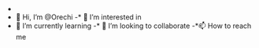 - 
- 👋 Hi, I’m @Orechi
-* 👀 I’m interested in 
- 🌱 I’m currently learning 
-* 💞️ I’m looking to collaborate
-*📫 How to reach me
<!---


░░░░▓
░░░▓▓
░░█▓▓█
░██▓▓██
░░██▓▓██
░░░██▓▓██
░░░░██▓▓██
░░░░░██▓▓██
░░░░██▓▓██
░░░██▓▓██
░░██▓▓██
░██▓▓██
░░██▓▓██
░░░██▓▓██
░░░░██▓▓██
░░░░░██▓▓██
░░░░██▓▓██
░░░██▓▓██
░░██▓▓██
░██▓▓██
░░██▓▓██
░░░██▓▓██
░░░░██▓▓██
░░░░░██▓▓██
░░░░██▓▓██
░░░██▓▓██
░░██▓▓██
░██▓▓██
░░██▓▓██
░░░██▓▓██
░░░░██▓▓██
░░░░░██▓▓██
░░░░██▓▓██
░░░██▓▓██
░░██▓▓██
░██▓▓██
░░██▓▓██
░░░██▓▓██
░░░░██▓▓██
░░░░░██▓▓██
░░░░██▓▓██
░░░██▓▓██
░░██▓▓██
░██▓▓██
░░██▓▓██
░░░██▓▓██
░░░░██▓▓██
░░░░░██▓▓██
░░░░██▓▓██
░░░██▓▓██
░░██▓▓██
░██▓▓██
░░██▓▓██
░░░██▓▓██
░░░░██▓▓██
░░░░░██▓▓██
░░░░██▓▓██
░░░██▓▓██
░░██▓▓██
░██▓▓██
░░██▓▓██
░░░██▓▓██
░░░░██▓▓██
░░░░░██▓▓██
░░░░██▓▓██
░░░██▓▓██
░░██▓▓██
░░██▓▓██
░░██▓▓██
░░██▓▓██
░  ██▓▓██
░░██▓▓██
░░░██▓▓███
░░░░██▓▓████
░░░░░██▓▓█████
░░░░░░██▓▓██████
░░░░░░███▓▓███████
░░░░░████▓▓████████
░░░░█████▓▓█████████
░░░█████░░░█████●███
░░████░░░░░░░███████
░░███░░░░░░░░░██████
░░██░░░░░░░░░░░████
░░░░░░░░░░░░░░░░██


Orechi/Orechi is a ✨ special ✨ repository because its `README.md` (this file) appears on your GitHub profile.
You can click the Preview link to take a look at your changes.
--->
